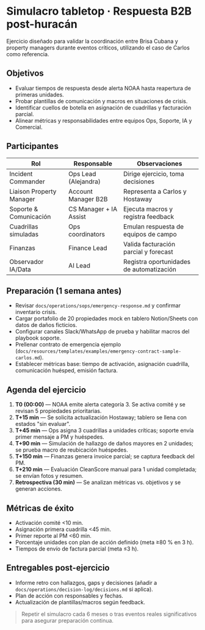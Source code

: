 # Simulacro tabletop · Respuesta B2B post-huracán

Ejercicio diseñado para validar la coordinación entre Brisa Cubana y property managers durante eventos críticos, utilizando el caso de Carlos como referencia.

## Objetivos
- Evaluar tiempos de respuesta desde alerta NOAA hasta reapertura de primeras unidades.
- Probar plantillas de comunicación y macros en situaciones de crisis.
- Identificar cuellos de botella en asignación de cuadrillas y facturación parcial.
- Alinear métricas y responsabilidades entre equipos Ops, Soporte, IA y Comercial.

## Participantes
| Rol | Responsable | Observaciones |
|-----|-------------|---------------|
| Incident Commander | Ops Lead (Alejandra) | Dirige ejercicio, toma decisiones |
| Liaison Property Manager | Account Manager B2B | Representa a Carlos y Hostaway |
| Soporte & Comunicación | CS Manager + IA Assist | Ejecuta macros y registra feedback |
| Cuadrillas simuladas | Ops coordinators | Emulan respuesta de equipos de campo |
| Finanzas | Finance Lead | Valida facturación parcial y forecast |
| Observador IA/Data | AI Lead | Registra oportunidades de automatización |

## Preparación (1 semana antes)
- Revisar `docs/operations/sops/emergency-response.md` y confirmar inventario crisis.
- Cargar portafolio de 20 propiedades mock en tablero Notion/Sheets con datos de daños ficticios.
- Configurar canales Slack/WhatsApp de prueba y habilitar macros del playbook soporte.
- Prellenar contrato de emergencia ejemplo (`docs/resources/templates/examples/emergency-contract-sample-carlos.md`).
- Establecer métricas base: tiempo de activación, asignación cuadrilla, comunicación huésped, emisión factura.

## Agenda del ejercicio
1. **T0 (00:00)** — NOAA emite alerta categoría 3. Se activa comité y se revisan 5 propiedades prioritarias.
2. **T+15 min** — Se solicita actualización Hostaway; tablero se llena con estados "sin evaluar".
3. **T+45 min** — Ops asigna 3 cuadrillas a unidades críticas; soporte envía primer mensaje a PM y huéspedes.
4. **T+90 min** — Simulación de hallazgo de daños mayores en 2 unidades; se prueba macro de reubicación huéspedes.
5. **T+150 min** — Finanzas genera invoice parcial; se captura feedback del PM.
6. **T+210 min** — Evaluación CleanScore manual para 1 unidad completada; se envían fotos y resumen.
7. **Retrospectiva (30 min)** — Se analizan métricas vs. objetivos y se generan acciones.

## Métricas de éxito
- Activación comité <10 min.
- Asignación primera cuadrilla <45 min.
- Primer reporte al PM <60 min.
- Porcentaje unidades con plan de acción definido (meta ≥80 % en 3 h).
- Tiempos de envío de factura parcial (meta ≤3 h).

## Entregables post-ejercicio
- Informe retro con hallazgos, gaps y decisiones (añadir a `docs/operations/decision-log/decisions.md` si aplica).
- Plan de acción con responsables y fechas.
- Actualización de plantillas/macros según feedback.

> Repetir el simulacro cada 6 meses o tras eventos reales significativos para asegurar preparación continua.
